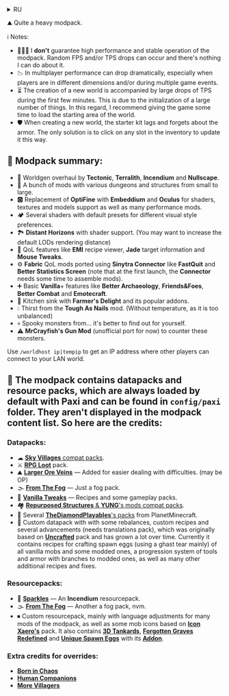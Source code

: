 <details>
<summary>RU</summary>

⛰ Достаточно тяжёлый модпак.

ℹ️ Примечания:
- 🤷🏻‍♂️ Я **не** гарантирую высокую производительность и стабильную работу модпака. Возможны случайные падения FPS и/или TPS, и я увы ничего не могу с этим поделать.
- 📉 В сетевой игре производительность может сильно падать, особенно при нахождении игроков в различных измерениях и/или во время нескольких игровых событий.
- ⏳ Созданию нового мира сопутствуют большие падения TPS в течении первых нескольких минут. Это связано с инициализацией большого количества вещей. В связи с этим, рекомендую дать игре некоторое время, чтобы загрузилась стартовая область мира.
- 🛡 При создании нового мира стартовый набор лагает и забывает про броню. Единственное решение — кликнуть по любому слоту в инвентаре, чтобы обновить его таким образом.

## 📃 Описание модпака:
- 🧭 Генерации мира от **Tectonic**, **Terralith**, **Incendium** и **Nullscape**.
- 🏰 Множество модов с различными структурами от мала до велика.
- 🅾 Замена **OptiFine** с помощью **Embeddium** и **Oculus** для поддержки шейдеров, текстур и моделей, а также модов производительности.
- 🏕️ Несколько шейдеров с предустановками по умолчанию для различных предпочтений визуального стиля.
- 🏞 **Distant Horizons** с поддержкой шейдеров. (Возможно, вы захотите увеличить расстояние отрисовки чанков детализации по умолчанию)
- 🧳 Утилиты вроде просмотра рецептов **EMI**, **Jade** информация о цели и **Mouse Tweaks**.
- ⚙ Моды для **Fabric**, портированные с помощью **Sinytra Connector**, такие как **FastQuit** и **Better Statistics Screen** (обратите внимание, что при первом запуске **Connector**'у требуется некоторое время для динамической сборки модов).
- ➕ Основные функции **Vanilla**+ вроде **Better Archaeology**, **Friends&Foes**, **Better Combat** и **Emotecraft**.
- 🍳 Кухонное раздолье с **Farmer's Delight** и его популярными дополнениями.
- 💧 Жажда из мода **Tough As Nails**. (Без температуры, так как она слишком несбалансированна)
- 💀 Жуткие монстры из… лучше разобраться в этом самому.
- ⚠ **MrCrayfish's Gun Mod** (на данный момент неофициальный порт), чтобы противостоять этим монстрам.

Используйте `/worldhost ip|tempip` для получения IP-адреса, по которому другие игроки смогут подключиться к вашему локальному миру.

## 📝 Модпак содержит наборы данных и ресурсов, которые по умолчанию всегда загружаются с помощью **Paxi** и которые можно найти в папке `config/paxi`. Они не отображаются в списке содержимого модпака. Поэтому, вот список:
### Наборы данных:
- ☁ [Набор для совместимости **Sky Villages**](https://www.curseforge.com/minecraft/search?page=1&pageSize=50&sortBy=relevancy&class=texture-packs&search=Sky+Villages+Compat).
- ⚔ Набор [**RPG Loot**](https://modrinth.com/datapack/rpg-loot).
- ⛰ [**Larger Ore Veins**](https://modrinth.com/datapack/larger-ore-veins-deluxe) — Добавлено для облегчения преодоления трудностей (может быть слишком дизбалансным).
- 🌫 [**From The Fog**](https://modrinth.com/datapack/from-the-fog) — Просто набор с туманом.
- 🌳 [**Vanilla Tweaks**](https://vanillatweaks.net) — Рецепты и некоторые геймплейные наборы данных.
- 🏘 [Наборы совместимости **Repurposed Structures** и модов **YUNG**'a](https://modrinth.com/datapacks?q=Repurposed+Structures+Better&v=1.20.1).
- 💎 Несколько наборов данных [**TheDiamondPlayables**](https://www.planetminecraft.com/collection/148146/thediamondplayables-s-datapacks) с PlanetMinecraft.
- 🔁 Пользовательский набор данных с некоторыми ребалансами, рецептами и несколькими достижениями (нуждается в наборе с переводами), который изначально был основан на [**Uncrafted**](https://modrinth.com/mod/uncrafted) и со временем значительно расширился. Сейчас в нём содержатся рецепты для создания яиц призыва (в основном с использованием слёз гаста) для всех ванильных мобов и из некоторых модов, система улучшения инструментов и брони с ответвлениями к модам, а также множество других дополнительных рецептов и исправлений.

### Наборы ресурсов:
- 🌟 [**Sparkles**](https://modrinth.com/resourcepack/sparkles/versions) — Набор ресурсов для **Incendium**.
- 🌫 [**From The Fog**](https://modrinth.com/datapack/from-the-fog) — Ещё один набор с туманом, не берите в голову.
- ⏹ Пользовательский набор ресурсов, в основном с языковыми корректировками многих модов модпака, а также с некоторыми иконками мобов, основанными на [**Icon Xaero's**](https://modrinth.com/resourcepack/icon-xaeros). Также содержит [**3D Tankards**](https://www.curseforge.com/minecraft/texture-packs/brewin-and-chewin-3d-tankards), [**Forgotten Graves Redefined**](https://modrinth.com/resourcepack/forgotten-graves-redefined) и [**Unique Spawn Eggs**](https://www.planetminecraft.com/texture-pack/1-13-1-16-unique-spawn-eggs) с его [**дополнением**](https://modrinth.com/resourcepack/unique-spawn-eggs-add-on).

### Дополнительные ссылки на переопределения:
- [**Born in Chaos**](https://www.curseforge.com/minecraft/mc-mods/born-in-chaos)
- [**Human Companions**](https://www.curseforge.com/minecraft/mc-mods/human-companions)
- [**More Villagers**](https://www.curseforge.com/minecraft/mc-mods/more-villagers)
  
</details>

⛰ Quite a heavy modpack.

ℹ️ Notes:
- 🤷🏻‍♂️ I **don't** guarantee high performance and stable operation of the modpack. Random FPS and/or TPS drops can occur and there's nothing I can do about it.
- 📉 In multiplayer performance can drop dramatically, especially when players are in different dimensions and/or during multiple game events.
- ⏳ The creation of a new world is accompanied by large drops of TPS during the first few minutes. This is due to the initialization of a large number of things. In this regard, I recommend giving the game some time to load the starting area of the world.
- 🛡 When creating a new world, the starter kit lags and forgets about the armor. The only solution is to click on any slot in the inventory to update it this way.

## 📃 Modpack summary:
- 🧭 Worldgen overhaul by **Tectonic**, **Terralith**, **Incendium** and **Nullscape**.
- 🏰 A bunch of mods with various dungeons and structures from small to large.
- 🅾 Replacement of **OptiFine** with **Embeddium** and **Oculus** for shaders, textures and models support as well as many performance mods.
- 🏕️ Several shaders with default presets for different visual style preferences.
- 🏞 **Distant Horizons** with shader support. (You may want to increase the default LODs rendering distance)
- 🧳 QoL features like **EMI** recipe viewer, **Jade** target information and **Mouse Tweaks**.
- ⚙ **Fabric** QoL mods ported using **Sinytra Connector** like **FastQuit** and **Better Statistics Screen** (note that at the first launch, the **Connector** needs some time to assemble mods).
- ➕ Basic **Vanilla**+ features like **Better Archaeology**, **Friends&Foes**, **Better Combat** and **Emotecraft**.
- 🍳 Kitchen sink with **Farmer's Delight** and its popular addons.
- 💧 Thirst from the **Tough As Nails** mod. (Without temperature, as it is too unbalanced)
- 💀 Spooky monsters from… it's better to find out for yourself.
- ⚠ **MrCrayfish's Gun Mod** (unofficial port for now) to counter these monsters.

Use `/worldhost ip|tempip` to get an IP address where other players can connect to your LAN world.

## 📝 The modpack contains datapacks and resource packs, which are always loaded by default with **Paxi** and can be found in `config/paxi` folder. They aren't displayed in the modpack content list. So here are the credits:
### Datapacks:
- ☁ [**Sky Villages** compat packs](https://www.curseforge.com/minecraft/search?page=1&pageSize=50&sortBy=relevancy&class=texture-packs&search=Sky+Villages+Compat).
- ⚔ [**RPG Loot**](https://modrinth.com/datapack/rpg-loot) pack.
- ⛰ [**Larger Ore Veins**](https://modrinth.com/datapack/larger-ore-veins-deluxe) — Added for easier dealing with difficulties. (may be OP)
- 🌫 [**From The Fog**](https://modrinth.com/datapack/from-the-fog) — Just a fog pack.
- 🌳 [**Vanilla Tweaks**](https://vanillatweaks.net) — Recipes and some gameplay packs.
- 🏘 [**Repurposed Structures** & **YUNG**'s mods compat packs](https://modrinth.com/datapacks?q=Repurposed+Structures+Better&v=1.20.1).
- 💎 Several [**TheDiamondPlayables**'s packs](https://www.planetminecraft.com/collection/148146/thediamondplayables-s-datapacks) from PlanetMinecraft.
- 🔁 Сustom datapack with with some rebalances, custom recipes and several advancements (needs translations pack), which was originally based on [**Uncrafted**](https://modrinth.com/mod/uncrafted) pack and has grown a lot over time. Currently it contains recipes for crafting spawn eggs (using a ghast tear mainly) of all vanilla mobs and some modded ones, a progression system of tools and armor with branches to modded ones, as well as many other additional recipes and fixes.

### Resourcepacks:
- 🌟 [**Sparkles**](https://modrinth.com/resourcepack/sparkles/versions) — An **Incendium** resourcepack.
- 🌫 [**From The Fog**](https://modrinth.com/datapack/from-the-fog) — Another a fog pack, nvm.
- ⏹ Custom resourcepack, mainly with language adjustments for many mods of the modpack, as well as some mob icons based on [**Icon Xaero's**](https://modrinth.com/resourcepack/icon-xaeros) pack. It also contains [**3D Tankards**](https://www.curseforge.com/minecraft/texture-packs/brewin-and-chewin-3d-tankards), [**Forgotten Graves Redefined**](https://modrinth.com/resourcepack/forgotten-graves-redefined) and [**Unique Spawn Eggs**](https://www.planetminecraft.com/texture-pack/1-13-1-16-unique-spawn-eggs) with its [**Addon**](https://modrinth.com/resourcepack/unique-spawn-eggs-add-on).

### Extra credits for overrides:
- [**Born in Chaos**](https://www.curseforge.com/minecraft/mc-mods/born-in-chaos)
- [**Human Companions**](https://www.curseforge.com/minecraft/mc-mods/human-companions)
- [**More Villagers**](https://www.curseforge.com/minecraft/mc-mods/more-villagers)